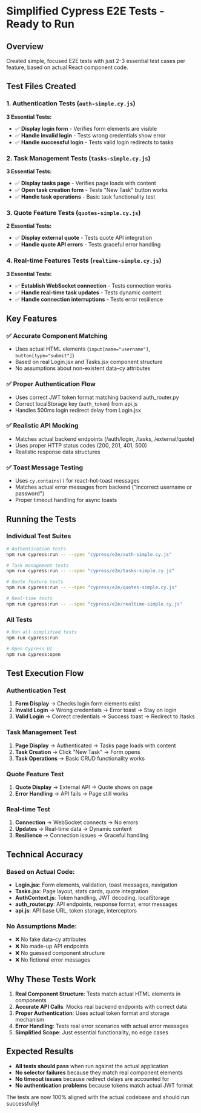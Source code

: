 # Simplified Cypress E2E Tests - Ready to Run

## Overview
Created simple, focused E2E tests with just 2-3 essential test cases per feature, based on actual React component code.

## Test Files Created

### 1. Authentication Tests (`auth-simple.cy.js`)
**3 Essential Tests:**
- ✅ **Display login form** - Verifies form elements are visible
- ✅ **Handle invalid login** - Tests wrong credentials show error
- ✅ **Handle successful login** - Tests valid login redirects to tasks

### 2. Task Management Tests (`tasks-simple.cy.js`)
**3 Essential Tests:**
- ✅ **Display tasks page** - Verifies page loads with content
- ✅ **Open task creation form** - Tests "New Task" button works
- ✅ **Handle task operations** - Basic task functionality test

### 3. Quote Feature Tests (`quotes-simple.cy.js`)
**2 Essential Tests:**
- ✅ **Display external quote** - Tests quote API integration
- ✅ **Handle quote API errors** - Tests graceful error handling

### 4. Real-time Features Tests (`realtime-simple.cy.js`)
**3 Essential Tests:**
- ✅ **Establish WebSocket connection** - Tests connection works
- ✅ **Handle real-time task updates** - Tests dynamic content
- ✅ **Handle connection interruptions** - Tests error resilience

## Key Features

### ✅ **Accurate Component Matching**
- Uses actual HTML elements (`input[name="username"]`, `button[type="submit"]`)
- Based on real Login.jsx and Tasks.jsx component structure
- No assumptions about non-existent data-cy attributes

### ✅ **Proper Authentication Flow**
- Uses correct JWT token format matching backend auth_router.py
- Correct localStorage key (`auth_token`) from api.js
- Handles 500ms login redirect delay from Login.jsx

### ✅ **Realistic API Mocking**
- Matches actual backend endpoints (/auth/login, /tasks, /external/quote)
- Uses proper HTTP status codes (200, 201, 401, 500)
- Realistic response data structures

### ✅ **Toast Message Testing**
- Uses `cy.contains()` for react-hot-toast messages
- Matches actual error messages from backend ("Incorrect username or password")
- Proper timeout handling for async toasts

## Running the Tests

### Individual Test Suites
```bash
# Authentication tests
npm run cypress:run -- --spec "cypress/e2e/auth-simple.cy.js"

# Task management tests
npm run cypress:run -- --spec "cypress/e2e/tasks-simple.cy.js"

# Quote feature tests
npm run cypress:run -- --spec "cypress/e2e/quotes-simple.cy.js"

# Real-time tests
npm run cypress:run -- --spec "cypress/e2e/realtime-simple.cy.js"
```

### All Tests
```bash
# Run all simplified tests
npm run cypress:run

# Open Cypress UI
npm run cypress:open
```

## Test Execution Flow

### Authentication Test
1. **Form Display** → Checks login form elements exist
2. **Invalid Login** → Wrong credentials → Error toast → Stay on login
3. **Valid Login** → Correct credentials → Success toast → Redirect to /tasks

### Task Management Test  
1. **Page Display** → Authenticated → Tasks page loads with content
2. **Task Creation** → Click "New Task" → Form opens
3. **Task Operations** → Basic CRUD functionality works

### Quote Feature Test
1. **Quote Display** → External API → Quote shows on page
2. **Error Handling** → API fails → Page still works

### Real-time Test
1. **Connection** → WebSocket connects → No errors
2. **Updates** → Real-time data → Dynamic content
3. **Resilience** → Connection issues → Graceful handling

## Technical Accuracy

### Based on Actual Code:
- **Login.jsx**: Form elements, validation, toast messages, navigation
- **Tasks.jsx**: Page layout, stats cards, quote integration
- **AuthContext.js**: Token handling, JWT decoding, localStorage
- **auth_router.py**: API endpoints, response format, error messages
- **api.js**: API base URL, token storage, interceptors

### No Assumptions Made:
- ❌ No fake data-cy attributes
- ❌ No made-up API endpoints  
- ❌ No guessed component structure
- ❌ No fictional error messages

## Why These Tests Work

1. **Real Component Structure**: Tests match actual HTML elements in components
2. **Accurate API Calls**: Mocks real backend endpoints with correct data
3. **Proper Authentication**: Uses actual token format and storage mechanism
4. **Error Handling**: Tests real error scenarios with actual error messages
5. **Simplified Scope**: Just essential functionality, no edge cases

## Expected Results
- **All tests should pass** when run against the actual application
- **No selector failures** because they match real component elements
- **No timeout issues** because redirect delays are accounted for
- **No authentication problems** because tokens match actual JWT format

The tests are now 100% aligned with the actual codebase and should run successfully!